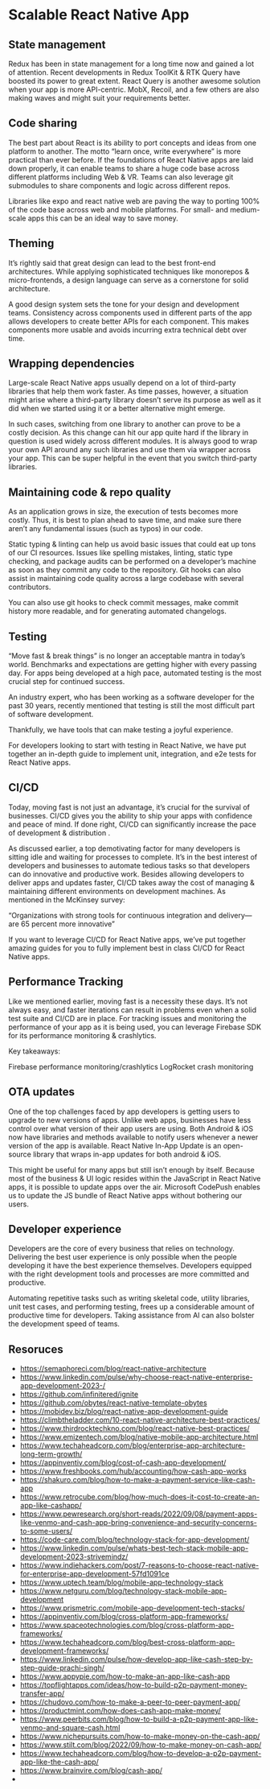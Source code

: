 # Scalable React Native App

## State management

Redux has been in state management for a long time now and gained a lot of attention. Recent developments in Redux ToolKit & RTK Query have boosted its power to great extent. React Query is another awesome solution when your app is more API-centric. MobX, Recoil, and a few others are also making waves and might suit your requirements better.

## Code sharing

The best part about React is its ability to port concepts and ideas from one platform to another. The motto “learn once, write everywhere” is more practical than ever before. If the foundations of React Native apps are laid down properly, it can enable teams to share a huge code base across different platforms including Web & VR. Teams can also leverage git submodules to share components and logic across different repos.

Libraries like expo and react native web are paving the way to porting 100% of the code base across web and mobile platforms. For small- and medium-scale apps this can be an ideal way to save money.

## Theming
It’s rightly said that great design can lead to the best front-end architectures. While applying sophisticated techniques like monorepos & micro-frontends, a design language can serve as a cornerstone for solid architecture.

A good design system sets the tone for your design and development teams. Consistency across components used in different parts of the app allows developers to create better APIs for each component. This makes components more usable and avoids incurring extra technical debt over time.

## Wrapping dependencies
Large-scale React Native apps usually depend on a lot of third-party libraries that help them work faster. As time passes, however, a situation might arise where a third-party library doesn’t serve its purpose as well as it did when we started using it or a better alternative might emerge.

In such cases, switching from one library to another can prove to be a costly decision. As this change can hit our app quite hard if the library in question is used widely across different modules. It is always good to wrap your own API around any such libraries and use them via wrapper across your app. This can be super helpful in the event that you switch third-party libraries.

## Maintaining code & repo quality
As an application grows in size, the execution of tests becomes more costly. Thus, it is best to plan ahead to save time, and make sure there aren’t any fundamental issues (such as typos) in our code.

Static typing & linting can help us avoid basic issues that could eat up tons of our CI resources. Issues like spelling mistakes, linting, static type checking, and package audits can be performed on a developer’s machine as soon as they commit any code to the repository. Git hooks can also assist in maintaining code quality across a large codebase with several contributors.

You can also use git hooks to check commit messages, make commit history more readable, and for generating automated changelogs. 

## Testing
“Move fast & break things” is no longer an acceptable mantra in today’s world. Benchmarks and expectations are getting higher with every passing day. For apps being developed at a high pace, automated testing is the most crucial step for continued success.

An industry expert, who has been working as a software developer for the past 30 years, recently mentioned that testing is still the most difficult part of software development.

Thankfully, we have tools that can make testing a joyful experience. 

For developers looking to start with testing in React Native, we have put together an in-depth guide to implement unit, integration, and e2e tests for React Native apps.

## CI/CD
Today, moving fast is not just an advantage, it’s crucial for the survival of businesses. CI/CD gives you the ability to ship your apps with confidence and peace of mind. If done right, CI/CD can significantly increase the pace of development & distribution .

As discussed earlier, a top demotivating factor for many developers is sitting idle and waiting for processes to complete. It’s in the best interest of developers and businesses to automate tedious tasks so that developers can do innovative and productive work. Besides allowing developers to deliver apps and updates faster, CI/CD takes away the cost of managing & maintaining different environments on development machines. As mentioned in the McKinsey survey:

“Organizations with strong tools for continuous integration and delivery—are 65 percent more innovative”

If you want to leverage CI/CD for React Native apps, we’ve put together amazing guides for you to fully implement best in class CI/CD for React Native apps. 

## Performance Tracking
Like we mentioned earlier, moving fast is a necessity these days. It’s not always easy, and faster iterations can result in problems even when a solid test suite and CI/CD are in place. For tracking issues and monitoring the performance of your app as it is being used, you can leverage Firebase SDK for its performance monitoring & crashlytics. 

Key takeaways:

Firebase performance monitoring/crashlytics
LogRocket crash monitoring


## OTA updates
One of the top challenges faced by app developers is getting users to upgrade to new versions of apps. Unlike web apps, businesses have less control over what version of their app users are using. Both Android & iOS now have libraries and methods available to notify users whenever a newer version of the app is available. React Native In-App Update is an open-source library that wraps in-app updates for both android & iOS.

This might be useful for many apps but still isn’t enough by itself. Because most of the business & UI logic resides within the JavaScript in React Native apps, it is possible to update apps over the air. Microsoft CodePush enables us to update the JS bundle of React Native apps without bothering our users.


## Developer experience
Developers are the core of every business that relies on technology. Delivering the best user experience is only possible when the people developing it have the best experience themselves. Developers equipped with the right development tools and processes are more committed and productive.

Automating repetitive tasks such as writing skeletal code, utility libraries, unit test cases, and performing testing, frees up a considerable amount of productive time for developers. Taking assistance from AI can also bolster the development speed of teams.

## Resoruces

- https://semaphoreci.com/blog/react-native-architecture
- https://www.linkedin.com/pulse/why-choose-react-native-enterprise-app-development-2023-/
- https://github.com/infinitered/ignite
- https://github.com/obytes/react-native-template-obytes
- https://mobidev.biz/blog/react-native-app-development-guide
- https://climbtheladder.com/10-react-native-architecture-best-practices/
- https://www.thirdrocktechkno.com/blog/react-native-best-practices/
- https://www.emizentech.com/blog/native-mobile-app-architecture.html
- https://www.techaheadcorp.com/blog/enterprise-app-architecture-long-term-growth/
- https://appinventiv.com/blog/cost-of-cash-app-development/
- https://www.freshbooks.com/hub/accounting/how-cash-app-works
- https://shakuro.com/blog/how-to-make-a-payment-service-like-cash-app
- https://www.retrocube.com/blog/how-much-does-it-cost-to-create-an-app-like-cashapp/
- https://www.pewresearch.org/short-reads/2022/09/08/payment-apps-like-venmo-and-cash-app-bring-convenience-and-security-concerns-to-some-users/
- https://code-care.com/blog/technology-stack-for-app-development/
- https://www.linkedin.com/pulse/whats-best-tech-stack-mobile-app-development-2023-strivemindz/
- https://www.indiehackers.com/post/7-reasons-to-choose-react-native-for-enterprise-app-development-57fd1091ce
- https://www.uptech.team/blog/mobile-app-technology-stack
- https://www.netguru.com/blog/technology-stack-mobile-app-development
- https://www.prismetric.com/mobile-app-development-tech-stacks/
- https://appinventiv.com/blog/cross-platform-app-frameworks/
- https://www.spaceotechnologies.com/blog/cross-platform-app-frameworks/
- https://www.techaheadcorp.com/blog/best-cross-platform-app-development-frameworks/
- https://www.linkedin.com/pulse/how-develop-app-like-cash-step-by-step-guide-prachi-singh/
- https://www.appypie.com/how-to-make-an-app-like-cash-app
- https://topflightapps.com/ideas/how-to-build-p2p-payment-money-transfer-app/
- https://chudovo.com/how-to-make-a-peer-to-peer-payment-app/
- https://productmint.com/how-does-cash-app-make-money/
- https://www.peerbits.com/blog/how-to-build-a-p2p-payment-app-like-venmo-and-square-cash.html
- https://www.nichepursuits.com/how-to-make-money-on-the-cash-app/
- https://www.stilt.com/blog/2022/09/how-to-make-money-on-cash-app/
- https://www.techaheadcorp.com/blog/how-to-develop-a-p2p-payment-app-like-the-cash-app/
- https://www.brainvire.com/blog/cash-app/
- 

